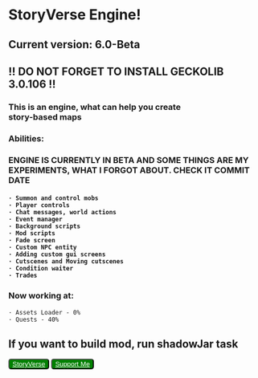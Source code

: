 <h1><b>StoryVerse Engine!</b></h1>
<h2>Current version: 6.0-Beta</h2>
<h2>!! DO NOT FORGET TO INSTALL GECKOLIB 3.0.106 !!</h2>
<h3>This is an engine, what can help you create<br>
<b>story-based maps</b></h3>
<h3>Abilities:</h3>
<h3>ENGINE IS CURRENTLY IN BETA AND SOME THINGS ARE MY EXPERIMENTS, WHAT I FORGOT ABOUT. CHECK IT COMMIT DATE</h3>
<h4>

    · Summon and control mobs
    · Player controls
    · Chat messages, world actions
    · Event manager
    · Background scripts
    · Mod scripts
    · Fade screen
    · Custom NPC entity
    · Adding custom gui screens
    · Cutscenes and Moving cutscenes
    · Condition waiter
    · Trades

</h4>

<h3>Now working at:</h3>
    
    · Assets Loader - 0%
    · Quests - 40%
    

<h2>If you want to build mod, run shadowJar task</h2>
<button style="border-radius: 5px; background-color: green; color: black;" class="custom_button"><a style="color: white;" href="https://www.t.me/StoryVerseStudioOfficial">
StoryVerse</a></button>
<button class="custom_button" style="border-radius: 5px; background-color: green; color: black;"><a style="color: white;" href="https://www.donationalerts.com/r/salutyt">
Support Me</a></button>
